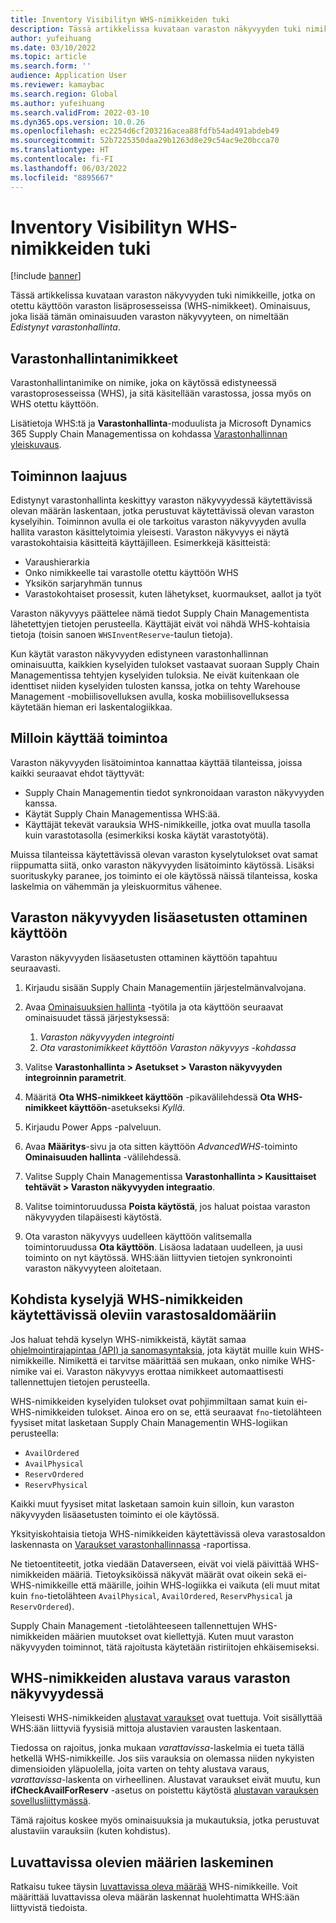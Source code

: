 ```yaml
---
title: Inventory Visibilityn WHS-nimikkeiden tuki
description: Tässä artikkelissa kuvataan varaston näkyvyyden tuki nimikkeille, jotka on otettu käyttöön varaston lisäprosesseissa (WHS-nimikkeet).
author: yufeihuang
ms.date: 03/10/2022
ms.topic: article
ms.search.form: ''
audience: Application User
ms.reviewer: kamaybac
ms.search.region: Global
ms.author: yufeihuang
ms.search.validFrom: 2022-03-10
ms.dyn365.ops.version: 10.0.26
ms.openlocfilehash: ec2254d6cf203216acea88fdfb54ad491abdeb49
ms.sourcegitcommit: 52b7225350daa29b1263d8e29c54ac9e20bcca70
ms.translationtype: HT
ms.contentlocale: fi-FI
ms.lasthandoff: 06/03/2022
ms.locfileid: "8895667"
---
```

# <a name="inventory-visibility-support-for-whs-items"></a>Inventory Visibilityn WHS-nimikkeiden tuki

[!include [banner](../includes/banner.md)]

Tässä artikkelissa kuvataan varaston näkyvyyden tuki nimikkeille, jotka on otettu käyttöön varaston lisäprosesseissa (WHS-nimikkeet). Ominaisuus, joka lisää tämän ominaisuuden varaston näkyvyyteen, on nimeltään *Edistynyt varastonhallinta*.

## <a name="whs-items"></a>Varastonhallintanimikkeet

Varastonhallintanimike on nimike, joka on käytössä edistyneessä varastoprosesseissa (WHS), ja sitä käsitellään varastossa, jossa myös on WHS otettu käyttöön.

Lisätietoja WHS:tä ja **Varastonhallinta**-moduulista ja Microsoft Dynamics 365 Supply Chain Managementissa on kohdassa [Varastonhallinnan yleiskuvaus](../warehousing/warehouse-management-overview.md).

## <a name="scope-of-the-feature"></a>Toiminnon laajuus

Edistynyt varastonhallinta keskittyy varaston näkyvyydessä käytettävissä olevan määrän laskentaan, jotka perustuvat käytettävissä olevan varaston kyselyihin. Toiminnon avulla ei ole tarkoitus varaston näkyvyyden avulla hallita varaston käsittelytoimia yleisesti. Varaston näkyvyys ei näytä varastokohtaisia käsitteitä käyttäjilleen. Esimerkkejä käsitteistä:

- Varaushierarkia
- Onko nimikkeelle tai varastolle otettu käyttöön WHS
- Yksikön sarjaryhmän tunnus
- Varastokohtaiset prosessit, kuten lähetykset, kuormaukset, aallot ja työt

Varaston näkyvyys päättelee nämä tiedot Supply Chain Managementista lähetettyjen tietojen perusteella. Käyttäjät eivät voi nähdä WHS-kohtaisia tietoja (toisin sanoen `WHSInventReserve`-taulun tietoja).

Kun käytät varaston näkyvyyden edistyneen varastonhallinnan ominaisuutta, kaikkien kyselyiden tulokset vastaavat suoraan Supply Chain Managementissa tehtyjen kyselyiden tuloksia. Ne eivät kuitenkaan ole identtiset niiden kyselyiden tulosten kanssa, jotka on tehty Warehouse Management -mobiilisovelluksen avulla, koska mobiilisovelluksessa käytetään hieman eri laskentalogiikkaa.

## <a name="when-to-use-the-feature"></a>Milloin käyttää toimintoa

Varaston näkyvyyden lisätoimintoa kannattaa käyttää tilanteissa, joissa kaikki seuraavat ehdot täyttyvät:

- Supply Chain Managementin tiedot synkronoidaan varaston näkyvyyden kanssa.
- Käytät Supply Chain Managementissa WHS:ää.
- Käyttäjät tekevät varauksia WHS-nimikkeille, jotka ovat muulla tasolla kuin varastotasolla (esimerkiksi koska käytät varastotyötä).

Muissa tilanteissa käytettävissä olevan varaston kyselytulokset ovat samat riippumatta siitä, onko varaston näkyvyyden lisätoiminto käytössä. Lisäksi suorituskyky paranee, jos toiminto ei ole käytössä näissä tilanteissa, koska laskelmia on vähemmän ja yleiskuormitus vähenee.

## <a name="enable-the-advanced-whs-feature-for-inventory-visibility"></a>Varaston näkyvyyden lisäasetusten ottaminen käyttöön

Varaston näkyvyyden lisäasetusten ottaminen käyttöön tapahtuu seuraavasti.

1. Kirjaudu sisään Supply Chain Managementiin järjestelmänvalvojana.
1. Avaa [Ominaisuuksien hallinta](../../fin-ops-core/fin-ops/get-started/feature-management/feature-management-overview.md) -työtila ja ota käyttöön seuraavat ominaisuudet tässä järjestyksessä:

    1. *Varaston näkyvyyden integrointi*
    1. *Ota varastonimikkeet käyttöön Varaston näkyvyys -kohdassa*

1. Valitse **Varastonhallinta \> Asetukset \> Varaston näkyvyyden integroinnin parametrit**.
1. Määritä **Ota WHS-nimikkeet käyttöön** -pikavälilehdessä **Ota WHS-nimikkeet käyttöön**-asetukseksi *Kyllä*.
1. Kirjaudu Power Apps -palveluun.
1. Avaa **Määritys**-sivu ja ota sitten käyttöön *AdvancedWHS*-toiminto **Ominaisuuden hallinta** -välilehdessä.
1. Valitse Supply Chain Managementissa **Varastonhallinta \> Kausittaiset tehtävät \> Varaston näkyvyyden integraatio**.
1. Valitse toimintoruudussa **Poista käytöstä**, jos haluat poistaa varaston näkyvyyden tilapäisesti käytöstä.
1. Ota varaston näkyvyys uudelleen käyttöön valitsemalla toimintoruudussa **Ota käyttöön**. Lisäosa ladataan uudelleen, ja uusi toiminto on nyt käytössä. WHS:ään liittyvien tietojen synkronointi varaston näkyvyyteen aloitetaan.

## <a name="query-on-hand-quantities-of-whs-items"></a>Kohdista kyselyjä WHS-nimikkeiden käytettävissä oleviin varastosaldomääriin

Jos haluat tehdä kyselyn WHS-nimikkeistä, käytät samaa [ohjelmointirajapintaa (API) ja sanomasyntaksia](inventory-visibility-api.md), jota käytät muille kuin WHS-nimikkeille. Nimikettä ei tarvitse määrittää sen mukaan, onko nimike WHS-nimike vai ei. Varaston näkyvyys erottaa nimikkeet automaattisesti tallennettujen tietojen perusteella.

WHS-nimikkeiden kyselyiden tulokset ovat pohjimmiltaan samat kuin ei-WHS-nimikkeiden tulokset. Ainoa ero on se, että seuraavat `fno`-tietolähteen fyysiset mitat lasketaan Supply Chain Managementin WHS-logiikan perusteella:

- `AvailOrdered`
- `AvailPhysical`
- `ReservOrdered`
- `ReservPhysical`

Kaikki muut fyysiset mitat lasketaan samoin kuin silloin, kun varaston näkyvyyden lisäasetusten toiminto ei ole käytössä.

Yksityiskohtaisia tietoja WHS-nimikkeiden käytettävissä oleva varastosaldon laskennasta on [Varaukset varastonhallinnassa](https://www.microsoft.com/download/details.aspx?id=43284) -raportissa.

Ne tietoentiteetit, jotka viedään Dataverseen, eivät voi vielä päivittää WHS-nimikkeiden määriä. Tietoyksiköissä näkyvät määrät ovat oikein sekä ei-WHS-nimikkeille että määrille, joihin WHS-logiikka ei vaikuta (eli muut mitat kuin `fno`-tietolähteen `AvailPhysical`, `AvailOrdered`, `ReservPhysical` ja `ReservOrdered`).

Supply Chain Management -tietolähteeseen tallennettujen WHS-nimikkeiden määrien muutokset ovat kiellettyjä. Kuten muut varaston näkyvyyden toiminnot, tätä rajoitusta käytetään ristiriitojen ehkäisemiseksi.

## <a name="soft-reservations-on-whs-items-in-inventory-visibility"></a>WHS-nimikkeiden alustava varaus varaston näkyvyydessä

Yleisesti WHS-nimikkeiden [alustavat varaukset](inventory-visibility-reservations.md) ovat tuettuja. Voit sisällyttää WHS:ään liittyviä fyysisiä mittoja alustavien varausten laskentaan. 

Tiedossa on rajoitus, jonka mukaan *varattavissa*-laskelmia ei tueta tällä hetkellä WHS-nimikkeille. Jos siis varauksia on olemassa niiden nykyisten dimensioiden yläpuolella, joita varten on tehty alustava varaus, *varattavissa*-laskenta on virheellinen. Alustavat varaukset eivät muutu, kun **ifCheckAvailForReserv** -asetus on poistettu käytöstä [alustavan varauksen sovellusliittymässä](inventory-visibility-api.md#create-one-reservation-event).

Tämä rajoitus koskee myös ominaisuuksia ja mukautuksia, jotka perustuvat alustaviin varauksiin (kuten kohdistus).

## <a name="calculate-available-to-promise-quantities"></a>Luvattavissa olevien määrien laskeminen

Ratkaisu tukee täysin [luvattavissa oleva määrää](inventory-visibility-available-to-promise.md) WHS-nimikkeille. Voit määrittää luvattavissa oleva määrän laskennat huolehtimatta WHS:ään liittyvistä tiedoista.
